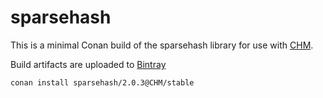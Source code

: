 # sparsehash

This is a minimal Conan build of the sparsehash library for use with [CHM](https://github.com/Chrismarsh/CHM). 

Build artifacts are uploaded to [Bintray](https://bintray.com/chrismarsh/CHM)


```
conan install sparsehash/2.0.3@CHM/stable
```

